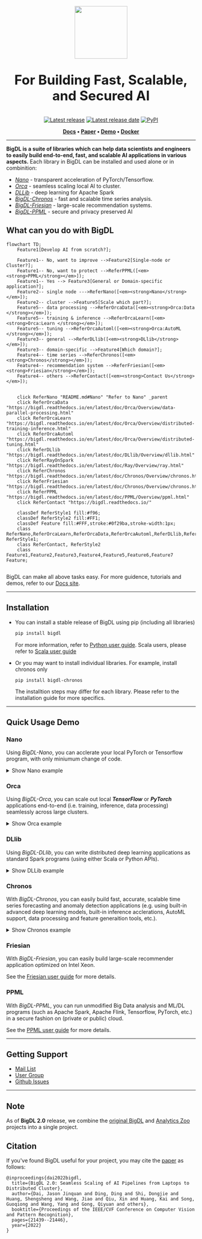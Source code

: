 <div align="center">

<p align="center"> <img src="docs/readthedocs/image/bigdl_logo.jpg" height="140px"><br></p>

</div>

<h3 align="center" style="display: block; font-size: 2.5em; font-weight: bold; margin-block-start: 1em; margin-block-end: 1em;">
For Building Fast, Scalable, and Secured AI 
</h3>

<div align="center">

[![Latest release][release-badge]][release-link] [![Latest release date][release-date-badge]][release-link] [![PyPI][pypi-badge]][pypi-link] 

</div>

<p align="center">
	<strong>
		<a href="https://bigdl.readthedocs.io/">Docs</a>
		•
		<a href="https://arxiv.org/ftp/arxiv/papers/2204/2204.01715.pdf/">Paper</a>
		•
		<a href="https://huggingface.co/spaces/BigDL/bigdl_nano_demo">Demo</a>
    		•
		<a href="https://bigdl.readthedocs.io/en/latest/doc/UserGuide/docker.html">Docker</a>
	</strong>
</p>



---


**BigDL is a suite of libraries which can help data scientists and engineers to easily build end-to-end, fast, and scalable AI applications in various aspects.** Each library in BigDL can be installed and used alone or in combinition:

* [_Nano_]() - transparent acceleration of PyTorch/Tensorflow.
* [_Orca_]() - seamless scaling local AI to cluster.
* [_DLLib_]() - deep learning for Apache Spark
* [_BigDL-Chronos_]() - fast and scalable time series analysis.
* [_BigDL-Friesian_]() - large-scale recommendation systems.
* [_BigDL-PPML_]() - secure and privacy preserved AI
 


## What can you do with BigDL

```mermaid
flowchart TD;
    Feature1[Develop AI from scratch?];
    
    Feature1-- No, want to improve -->Feature2[Single-node or Cluster?];
    Feature1-- No, want to protect -->ReferPPML([<em><strong>PPML</strong></em>]);
    Feature1-- Yes --> Feature3[General or Domain-specific application?];
    Feature2-- single node --->ReferNano([<em><strong>Nano</strong></em>]);
    Feature2-- cluster -->Feature5[Scale which part?];
    Feature5-- data processing -->ReferOrcaData([<em><strong>Orca:Data </strong></em>]);
    Feature5-- training & inference -->ReferOrcaLearn([<em><strong>Orca:Learn </strong></em>]);
    Feature5-- tuning -->ReferOrcaAutoml([<em><strong>Orca:AutoML </strong></em>]);
    Feature3-- general -->ReferDLlib([<em><strong>DLlib</strong></em>]);
    Feature3-- domain-specific -->Feature4[Which domain?];
    Feature4-- time series -->ReferChronos([<em><strong>Chronos</strong></em>]);
    Feature4-- recommendation system -->ReferFriesian([<em><strong>Friesian</strong></em>]);
    Feature4-- others -->ReferContact([<em><strong>Contact Us</strong></em>]);

    
    click ReferNano "README.md#Nano" "Refer to Nano" _parent
    click ReferOrcaData "https://bigdl.readthedocs.io/en/latest/doc/Orca/Overview/data-parallel-processing.html"
    click ReferOrcaLearn "https://bigdl.readthedocs.io/en/latest/doc/Orca/Overview/distributed-training-inference.html"
    click ReferOrcaAutoml "https://bigdl.readthedocs.io/en/latest/doc/Orca/Overview/distributed-tuning.html"
    click ReferDLlib "https://bigdl.readthedocs.io/en/latest/doc/DLlib/Overview/dllib.html"
    click ReferRayOnSpark "https://bigdl.readthedocs.io/en/latest/doc/Ray/Overview/ray.html"
    click ReferChronos "https://bigdl.readthedocs.io/en/latest/doc/Chronos/Overview/chronos.html"
    click ReferFriesian "https://bigdl.readthedocs.io/en/latest/doc/Chronos/Overview/chronos.html"
    click ReferPPML "https://bigdl.readthedocs.io/en/latest/doc/PPML/Overview/ppml.html"
    click ReferContact "https://bigdl.readthedocs.io/"
    
    classDef ReferStyle1 fill:#f96;
    classDef ReferStyle2 fill:#FF1;
    classDef Feature fill:#FFF,stroke:#0f29ba,stroke-width:1px;
    class ReferNano,ReferOrcaLearn,ReferOrcaData,ReferOrcaAutoml,ReferDLlib,ReferRayOnSpark,ReferChronos,ReferFriesian,ReferPPML ReferStyle1;
    class ReferContact, ReferStyle2
    class Feature1,Feature2,Feature3,Feature4,Feature5,Feature6,Feature7 Feature;
    
```

BigDL can make all above tasks easy. For more guidence, tutorials and demos, refer to our [Docs site](https://bigdl.readthedocs.io/).

---

## Installation
- You can install a stable release of BigDL using pip (including all libraries)
	```bash
	pip install bigdl
	```
   For more information, refer to [Python user guide](https://bigdl.readthedocs.io/en/latest/doc/UserGuide/python.html). Scala users, please refer to [Scala user guide](https://bigdl.readthedocs.io/en/latest/doc/UserGuide/scala.html)

- Or you may want to install individual libraries. For example, install chronos only 
	```
	pip install bigdl-chronos
	```
  The installtion steps may differ for each library. Please refer to the installation guide for more specifics. 

---

## Quick Usage Demo 

### Nano

Using *BigDL-Nano*, you can acclerate your local PyTorch or Tensorflow program, with only miniumum change of code. 
<details><summary>Show Nano example</summary>
<br/>
First, import bigdl nano trainer.

```python
from bigdl.nano.pytorch.trainer import Trainer
```

Then, load model and define data loader as in standard pytorch code.
```python 
# load model
device = 'cpu'
dtype = torch.float32
model = torch.load("models/generator.pt")
model.eval()
model.to(device, dtype)

# define loader
loader = torch.utils.data.DataLoader(...)
```

Before inference, use trace to get an accelerated model. 
model = Trainer.trace(model, accelerator='openvino', input_sample=next(iter(loader)))

Finally, do inference using the model the same way as in standard pytorch code. 
```python
with torch.no_grad():
    for inputs in tqdm(loader):
        inputs = inputs.to(device, dtype)
        outputs = model(inputs)
```

</details>

### Orca

Using *BigDL-Orca*, you can scale out local _**TensorFlow**_ or _**PyTorch**_ applications end-to-end (i.e. training, inference, data processing) seamlessly across large clusters.

<details><summary>Show Orca example</summary>
<br/>
First, initialize [Orca Context](https://bigdl.readthedocs.io/en/latest/doc/Orca/Overview/orca-context.html):

```python
from bigdl.orca import init_orca_context, OrcaContext

# cluster_mode can be "local", "k8s" or "yarn"
sc = init_orca_context(cluster_mode="yarn", cores=4, memory="10g", num_nodes=2) 
```

Next, perform [data-parallel processing in Orca](https://bigdl.readthedocs.io/en/latest/doc/Orca/Overview/data-parallel-processing.html) (supporting standard Spark Dataframes, TensorFlow Dataset, PyTorch DataLoader, Pandas, Pillow, etc.):

```python
from pyspark.sql.functions import array

spark = OrcaContext.get_spark_session()
df = spark.read.parquet(file_path)
df = df.withColumn('user', array('user')) \  
       .withColumn('item', array('item'))
```

Finally, use [sklearn-style Estimator APIs in Orca](https://bigdl.readthedocs.io/en/latest/doc/Orca/Overview/distributed-training-inference.html) to perform distributed _TensorFlow_, _PyTorch_ or _Keras_ training and inference:

```python
from tensorflow import keras
from bigdl.orca.learn.tf.estimator import Estimator

user = keras.layers.Input(shape=[1])  
item = keras.layers.Input(shape=[1])  
feat = keras.layers.concatenate([user, item], axis=1)  
predictions = keras.layers.Dense(2, activation='softmax')(feat)  
model = keras.models.Model(inputs=[user, item], outputs=predictions)  
model.compile(optimizer='rmsprop',  
              loss='sparse_categorical_crossentropy',  
              metrics=['accuracy'])

est = Estimator.from_keras(keras_model=model)  
est.fit(data=df,  
        batch_size=64,  
        epochs=4,  
        feature_cols=['user', 'item'],  
        label_cols=['label'])
```

See [TensorFlow](https://bigdl.readthedocs.io/en/latest/doc/Orca/QuickStart/orca-tf-quickstart.html) and [PyTorch](https://bigdl.readthedocs.io/en/latest/doc/Orca/QuickStart/orca-pytorch-quickstart.html) quickstart, as well as the [document website](https://bigdl.readthedocs.io/), for more details.

</details>


### DLlib

Using *BigDL-DLlib*, you can write distributed deep learning applications as standard Spark programs (using either Scala or Python APIs).

<details><summary>Show DLLib example</summary>
<br/>
First, call `initNNContext` at the beginning of the code: 

```scala
import com.intel.analytics.bigdl.dllib.NNContext
val sc = NNContext.initNNContext()
```

Then, define the BigDL model using Keras-style API:

```scala
val input = Input[Float](inputShape = Shape(10))  
val dense = Dense[Float](12).inputs(input)  
val output = Activation[Float]("softmax").inputs(dense)  
val model = Model(input, output)
```

After that, use `NNEstimator` to train/predict/evaluate the model using Spark Dataframes and ML pipelines:

```scala
val trainingDF = spark.read.parquet("train_data")
val validationDF = spark.read.parquet("val_data")
val scaler = new MinMaxScaler().setInputCol("in").setOutputCol("value")
val estimator = NNEstimator(model, CrossEntropyCriterion())  
        .setBatchSize(size).setOptimMethod(new Adam()).setMaxEpoch(epoch)
val pipeline = new Pipeline().setStages(Array(scaler, estimator))

val pipelineModel = pipeline.fit(trainingDF)  
val predictions = pipelineModel.transform(validationDF)
```
See the [NNframes](https://bigdl.readthedocs.io/en/latest/doc/DLlib/Overview/nnframes.html) and [Keras API](https://bigdl.readthedocs.io/en/latest/doc/DLlib/Overview/keras-api.html) user guides for more details.

</details>

### Chronos 

With *BigDL-Chronos*, you can easily build fast, accurate, scalable time series forecasting and anomaly detection applications (e.g. using built-in advanced deep learning models, built-in inference acclerations, AutoML support, data processing and feature generaition tools, etc.).

<details><summary>Show Chronos example</summary>
<br/>
To train a time series model with AutoML, first initialize [Orca Context](https://bigdl.readthedocs.io/en/latest/doc/Orca/Overview/orca-context.html):

```python
from bigdl.orca import init_orca_context

#cluster_mode can be "local", "k8s" or "yarn"
init_orca_context(cluster_mode="yarn", cores=4, memory="10g", num_nodes=2, init_ray_on_spark=True)
```

Then, create _TSDataset_ for your data.
```python
from bigdl.chronos.data import TSDataset

tsdata_train, tsdata_valid, tsdata_test\
        = TSDataset.from_pandas(df, 
                                dt_col="dt_col", 
                                target_col="target_col", 
                                with_split=True, 
                                val_ratio=0.1, 
                                test_ratio=0.1)
```

Next, create an _AutoTSEstimator_.

```python
from bigdl.chronos.autots import AutoTSEstimator

autotsest = AutoTSEstimator(model='lstm')
```

Finally, call ```fit``` on _AutoTSEstimator_, which applies AutoML to find the best model and hyper-parameters; it returns a _TSPipeline_ which can be used for prediction or evaluation.

```python
#train a pipeline with AutoML support
ts_pipeline = autotsest.fit(data=tsdata_train,
                            validation_data=tsdata_valid)

#predict
ts_pipeline.predict(tsdata_test)
```

See the Chronos [user guide](https://bigdl.readthedocs.io/en/latest/doc/Chronos/Overview/chronos.html) and [example](https://bigdl.readthedocs.io/en/latest/doc/Chronos/QuickStart/chronos-autotsest-quickstart.html) for more details.

</details>

### Friesian
With *BigDL-Friesian*, you can easily build large-scale recommender application optimized on Intel Xeon.

See the [Friesian user guide]() for more details.

### PPML

With *BigDL-PPML*, you can run unmodified Big Data analysis and ML/DL programs (such as Apache Spark, Apache Flink, Tensorflow, PyTorch, etc.) in a secure fashion on (private or public) cloud.

See the [PPML user guide](https://bigdl.readthedocs.io/en/latest/doc/PPML/Overview/ppml.html) for more details. 

---

## Getting Support

- [Mail List](mailto:bigdl-user-group+subscribe@googlegroups.com)
- [User Group](https://groups.google.com/forum/#!forum/bigdl-user-group)
- [Github Issues](https://github.com/intel-analytics/BigDL/issues)

---

## Note
As of **BigDL 2.0** release, we combine the [original BigDL](https://github.com/intel-analytics/BigDL/tree/branch-0.14) and [Analytics Zoo](https://github.com/intel-analytics/analytics-zoo) projects into a single project.  

## Citation

If you've found BigDL useful for your project, you may cite the [paper](https://arxiv.org/ftp/arxiv/papers/2204/2204.01715.pdf) as follows:

```
@inproceedings{dai2022bigdl,
  title={BigDL 2.0: Seamless Scaling of AI Pipelines from Laptops to Distributed Cluster},
  author={Dai, Jason Jinquan and Ding, Ding and Shi, Dongjie and Huang, Shengsheng and Wang, Jiao and Qiu, Xin and Huang, Kai and Song, Guoqiong and Wang, Yang and Gong, Qiyuan and others},
  booktitle={Proceedings of the IEEE/CVF Conference on Computer Vision and Pattern Recognition},
  pages={21439--21446},
  year={2022}
}
```

[release-badge]: https://img.shields.io/github/v/release/intel-analytics/BigDL?label=%20%F0%9F%93%A3%20Latest%20release&style=flat&logoColor=b0c0c0&labelColor=363D44
[release-link]: https://github.com/intel-analytics/BigDL/releases
[release-date-badge]: https://img.shields.io/github/release-date/intel-analytics/BigDL?label=Latest%20release%20date
[pypi-badge]: https://img.shields.io/pypi/v/bigdl.svg
[pypi-link]: https://pypi.org/project/bigdl
